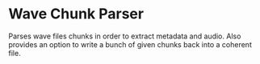 # Wave Chunk Parser

Parses wave files chunks in order to extract metadata and audio. Also provides an option to write a bunch of given chunks back into a coherent file.